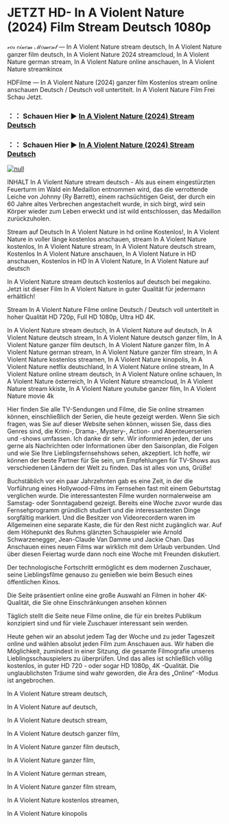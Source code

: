 # JETZT HD- In A Violent Nature (2024) Film Stream Deutsch 1080p
𝓋𝑜𝓇 𝑒𝒾𝓃𝑒𝓂 ℳ𝑜𝓂𝑒𝓃𝓉 — In A Violent Nature stream deutsch, In A Violent Nature ganzer film deutsch, In A Violent Nature 2024 streamcloud, In A Violent Nature german stream, In A Violent Nature online anschauen, In A Violent Nature streamkinox

HDFilme — In A Violent Nature (2024) ganzer film Kostenlos stream online anschauen Deutsch / Deutsch voll untertitelt. In A Violent Nature Film Frei Schau Jetzt.

### ：： Schauen Hier ▶ [In A Violent Nature (2024) Stream Deutsch](https://t.co/fsNeNYLavc)

### ：： Schauen Hier ▶ [In A Violent Nature (2024) Stream Deutsch](https://t.co/fsNeNYLavc)

[![null](https://static.wixstatic.com/media/855a25_043b5abeb4ae4d35ac003198e7fe56ed~mv2.gif)](https://t.co/fsNeNYLavc)

INHALT In A Violent Nature stream deutsch - Als aus einem eingestürzten Feuerturm im Wald ein Medaillon entnommen wird, das die verrottende Leiche von Johnny (Ry Barrett), einem rachsüchtigen Geist, der durch ein 60 Jahre altes Verbrechen angestachelt wurde, in sich birgt, wird sein Körper wieder zum Leben erweckt und ist wild entschlossen, das Medaillon zurückzuholen.

Stream auf Deutsch In A Violent Nature in hd online Kostenlos!, In A Violent Nature in voller länge kostenlos anschauen, stream In A Violent Nature kostenlos, In A Violent Nature stream, In A Violent Nature deutsch stream, Kostenlos In A Violent Nature anschauen, In A Violent Nature in HD anschauen, Kostenlos in HD In A Violent Nature, In A Violent Nature auf deutsch

In A Violent Nature stream deutsch kostenlos auf deutsch bei megakino. Jetzt ist dieser Film In A Violent Nature in guter Qualität für jedermann erhältlich!

Stream In A Violent Nature Filme online Deutsch / Deutsch voll untertitelt in hoher Qualität HD 720p, Full HD 1080p, Ultra HD 4K.

In A Violent Nature stream deutsch, In A Violent Nature auf deutsch, In A Violent Nature deutsch stream, In A Violent Nature deutsch ganzer film, In A Violent Nature ganzer film deutsch, In A Violent Nature ganzer film, In A Violent Nature german stream, In A Violent Nature ganzer film stream, In A Violent Nature kostenlos streamen, In A Violent Nature kinopolis, In A Violent Nature netflix deutschland, In A Violent Nature online stream, In A Violent Nature online stream deutsch, In A Violent Nature online schauen, In A Violent Nature österreich, In A Violent Nature streamcloud, In A Violent Nature stream kkiste, In A Violent Nature youtube ganzer film, In A Violent Nature movie 4k

Hier finden Sie alle TV-Sendungen und Filme, die Sie online streamen können, einschließlich der Serien, die heute gezeigt werden. Wenn Sie sich fragen, was Sie auf dieser Website sehen können, wissen Sie, dass dies Genres sind, die Krimi-, Drama-, Mystery-, Action- und Abenteuerserien und -shows umfassen. Ich danke dir sehr. Wir informieren jeden, der uns gerne als Nachrichten oder Informationen über den Saisonplan, die Folgen und wie Sie Ihre Lieblingsfernsehshows sehen, akzeptiert. Ich hoffe, wir können der beste Partner für Sie sein, um Empfehlungen für TV-Shows aus verschiedenen Ländern der Welt zu finden. Das ist alles von uns, Grüße!

Buchstäblich vor ein paar Jahrzehnten gab es eine Zeit, in der die Vorführung eines Hollywood-Films im Fernsehen fast mit einem Geburtstag verglichen wurde. Die interessantesten Filme wurden normalerweise am Samstag- oder Sonntagabend gezeigt. Bereits eine Woche zuvor wurde das Fernsehprogramm gründlich studiert und die interessantesten Dinge sorgfältig markiert. Und die Besitzer von Videorecordern waren im Allgemeinen eine separate Kaste, die für den Rest nicht zugänglich war. Auf dem Höhepunkt des Ruhms glänzten Schauspieler wie Arnold Schwarzenegger, Jean-Claude Van Damme und Jackie Chan. Das Anschauen eines neuen Films war wirklich mit dem Urlaub verbunden. Und über diesen Feiertag wurde dann noch eine Woche mit Freunden diskutiert.

Der technologische Fortschritt ermöglicht es dem modernen Zuschauer, seine Lieblingsfilme genauso zu genießen wie beim Besuch eines öffentlichen Kinos.

Die Seite präsentiert online eine große Auswahl an Filmen in hoher 4K-Qualität, die Sie ohne Einschränkungen ansehen können

Täglich stellt die Seite neue Filme online, die für ein breites Publikum konzipiert sind und für viele Zuschauer interessant sein werden.

Heute gehen wir an absolut jedem Tag der Woche und zu jeder Tageszeit online und wählen absolut jeden Film zum Anschauen aus. Wir haben die Möglichkeit, zumindest in einer Sitzung, die gesamte Filmografie unseres Lieblingsschauspielers zu überprüfen. Und das alles ist schließlich völlig kostenlos, in guter HD 720 - oder sogar HD 1080p, 4K -Qualität. Die unglaublichsten Träume sind wahr geworden, die Ära des „Online“ -Modus ist angebrochen.

In A Violent Nature stream deutsch,

In A Violent Nature auf deutsch,

In A Violent Nature deutsch stream,

In A Violent Nature deutsch ganzer film,

In A Violent Nature ganzer film deutsch,

In A Violent Nature ganzer film,

In A Violent Nature german stream,

In A Violent Nature ganzer film stream,

In A Violent Nature kostenlos streamen,

In A Violent Nature kinopolis
